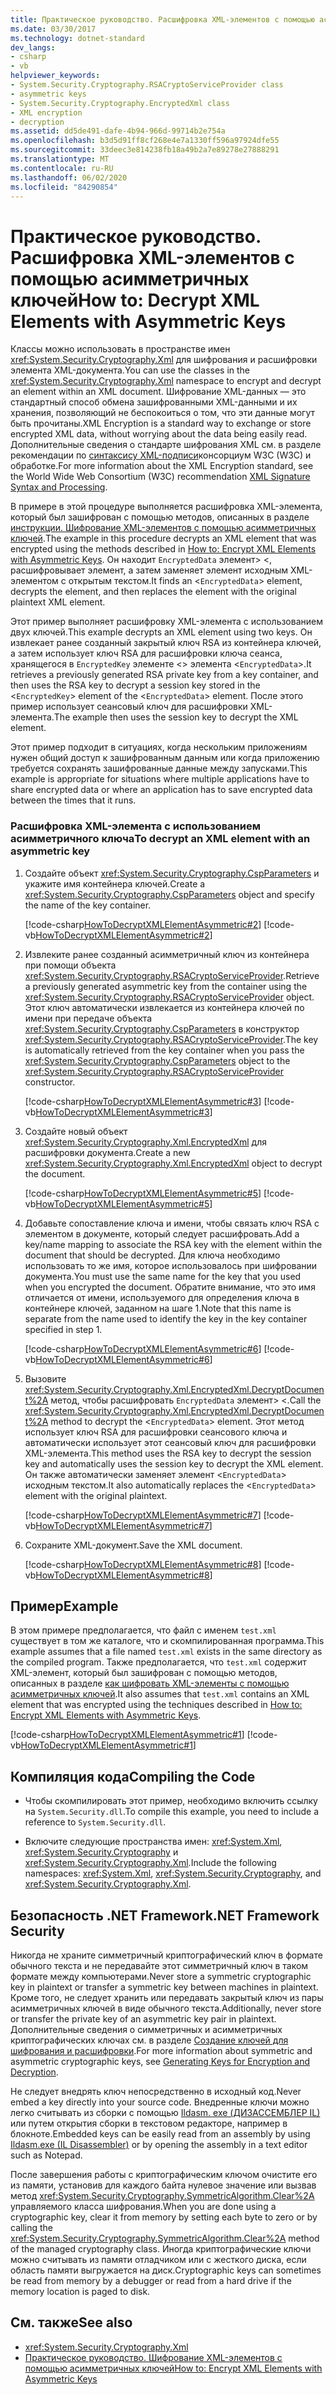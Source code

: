 ```yaml
---
title: Практическое руководство. Расшифровка XML-элементов с помощью асимметричных ключей
ms.date: 03/30/2017
ms.technology: dotnet-standard
dev_langs:
- csharp
- vb
helpviewer_keywords:
- System.Security.Cryptography.RSACryptoServiceProvider class
- asymmetric keys
- System.Security.Cryptography.EncryptedXml class
- XML encryption
- decryption
ms.assetid: dd5de491-dafe-4b94-966d-99714b2e754a
ms.openlocfilehash: b3d5d91ff8cf268e4e7a1330ff596a97924dfe55
ms.sourcegitcommit: 33deec3e814238fb18a49b2a7e89278e27888291
ms.translationtype: MT
ms.contentlocale: ru-RU
ms.lasthandoff: 06/02/2020
ms.locfileid: "84290854"
---
```

# <a name="how-to-decrypt-xml-elements-with-asymmetric-keys"></a><span data-ttu-id="0bb86-102">Практическое руководство. Расшифровка XML-элементов с помощью асимметричных ключей</span><span class="sxs-lookup"><span data-stu-id="0bb86-102">How to: Decrypt XML Elements with Asymmetric Keys</span></span>
<span data-ttu-id="0bb86-103">Классы можно использовать в пространстве имен <xref:System.Security.Cryptography.Xml> для шифрования и расшифровки элемента XML-документа.</span><span class="sxs-lookup"><span data-stu-id="0bb86-103">You can use the classes in the <xref:System.Security.Cryptography.Xml> namespace to encrypt and decrypt an element within an XML document.</span></span>  <span data-ttu-id="0bb86-104">Шифрование XML-данных — это стандартный способ обмена зашифрованными XML-данными и их хранения, позволяющий не беспокоиться о том, что эти данные могут быть прочитаны.</span><span class="sxs-lookup"><span data-stu-id="0bb86-104">XML Encryption is a standard way to exchange or store encrypted XML data, without worrying about the data being easily read.</span></span>  <span data-ttu-id="0bb86-105">Дополнительные сведения о стандарте шифрования XML см. в разделе рекомендации по [синтаксису XML-подписи](https://www.w3.org/TR/xmldsig-core/)консорциум W3C (W3C) и обработке.</span><span class="sxs-lookup"><span data-stu-id="0bb86-105">For more information about the XML Encryption standard, see the World Wide Web Consortium (W3C) recommendation [XML Signature Syntax and Processing](https://www.w3.org/TR/xmldsig-core/).</span></span>  
  
 <span data-ttu-id="0bb86-106">В примере в этой процедуре выполняется расшифровка XML-элемента, который был зашифрован с помощью методов, описанных в разделе [инструкции. Шифрование XML-элементов с помощью асимметричных ключей](how-to-encrypt-xml-elements-with-asymmetric-keys.md).</span><span class="sxs-lookup"><span data-stu-id="0bb86-106">The example in this procedure decrypts an XML element that was encrypted using the methods described in [How to: Encrypt XML Elements with Asymmetric Keys](how-to-encrypt-xml-elements-with-asymmetric-keys.md).</span></span>  <span data-ttu-id="0bb86-107">Он находит `EncryptedData` элемент> <, расшифровывает элемент, а затем заменяет элемент исходным XML-элементом с открытым текстом.</span><span class="sxs-lookup"><span data-stu-id="0bb86-107">It finds an <`EncryptedData`> element, decrypts the element, and then replaces the element with the original plaintext XML element.</span></span>  
  
 <span data-ttu-id="0bb86-108">Этот пример выполняет расшифровку XML-элемента с использованием двух ключей.</span><span class="sxs-lookup"><span data-stu-id="0bb86-108">This example decrypts an XML element using two keys.</span></span>  <span data-ttu-id="0bb86-109">Он извлекает ранее созданный закрытый ключ RSA из контейнера ключей, а затем использует ключ RSA для расшифровки ключа сеанса, хранящегося в `EncryptedKey` элементе <> элемента <`EncryptedData`>.</span><span class="sxs-lookup"><span data-stu-id="0bb86-109">It retrieves a previously generated RSA private key from a key container, and then uses the RSA key to decrypt a session key stored in the <`EncryptedKey`> element of the <`EncryptedData`> element.</span></span>  <span data-ttu-id="0bb86-110">После этого пример использует сеансовый ключ для расшифровки XML-элемента.</span><span class="sxs-lookup"><span data-stu-id="0bb86-110">The example then uses the session key to decrypt the XML element.</span></span>  
  
 <span data-ttu-id="0bb86-111">Этот пример подходит в ситуациях, когда нескольким приложениям нужен общий доступ к зашифрованным данным или когда приложению требуется сохранять зашифрованные данные между запусками.</span><span class="sxs-lookup"><span data-stu-id="0bb86-111">This example is appropriate for situations where multiple applications have to share encrypted data or where an application has to save encrypted data between the times that it runs.</span></span>  
  
### <a name="to-decrypt-an-xml-element-with-an-asymmetric-key"></a><span data-ttu-id="0bb86-112">Расшифровка XML-элемента с использованием асимметричного ключа</span><span class="sxs-lookup"><span data-stu-id="0bb86-112">To decrypt an XML element with an asymmetric key</span></span>  
  
1. <span data-ttu-id="0bb86-113">Создайте объект <xref:System.Security.Cryptography.CspParameters> и укажите имя контейнера ключей.</span><span class="sxs-lookup"><span data-stu-id="0bb86-113">Create a <xref:System.Security.Cryptography.CspParameters> object and specify the name of the key container.</span></span>  
  
     [!code-csharp[HowToDecryptXMLElementAsymmetric#2](../../../samples/snippets/csharp/VS_Snippets_CLR/HowToDecryptXMLElementAsymmetric/cs/sample.cs#2)]
     [!code-vb[HowToDecryptXMLElementAsymmetric#2](../../../samples/snippets/visualbasic/VS_Snippets_CLR/HowToDecryptXMLElementAsymmetric/vb/sample.vb#2)]  
  
2. <span data-ttu-id="0bb86-114">Извлеките ранее созданный асимметричный ключ из контейнера при помощи объекта <xref:System.Security.Cryptography.RSACryptoServiceProvider>.</span><span class="sxs-lookup"><span data-stu-id="0bb86-114">Retrieve a previously generated asymmetric key from the container using the <xref:System.Security.Cryptography.RSACryptoServiceProvider> object.</span></span>  <span data-ttu-id="0bb86-115">Этот ключ автоматически извлекается из контейнера ключей по имени при передаче объекта <xref:System.Security.Cryptography.CspParameters> в конструктор <xref:System.Security.Cryptography.RSACryptoServiceProvider>.</span><span class="sxs-lookup"><span data-stu-id="0bb86-115">The key is automatically retrieved from the key container when you pass the <xref:System.Security.Cryptography.CspParameters> object to the <xref:System.Security.Cryptography.RSACryptoServiceProvider> constructor.</span></span>  
  
     [!code-csharp[HowToDecryptXMLElementAsymmetric#3](../../../samples/snippets/csharp/VS_Snippets_CLR/HowToDecryptXMLElementAsymmetric/cs/sample.cs#3)]
     [!code-vb[HowToDecryptXMLElementAsymmetric#3](../../../samples/snippets/visualbasic/VS_Snippets_CLR/HowToDecryptXMLElementAsymmetric/vb/sample.vb#3)]  
  
3. <span data-ttu-id="0bb86-116">Создайте новый объект <xref:System.Security.Cryptography.Xml.EncryptedXml> для расшифровки документа.</span><span class="sxs-lookup"><span data-stu-id="0bb86-116">Create a new <xref:System.Security.Cryptography.Xml.EncryptedXml> object to decrypt the document.</span></span>  
  
     [!code-csharp[HowToDecryptXMLElementAsymmetric#5](../../../samples/snippets/csharp/VS_Snippets_CLR/HowToDecryptXMLElementAsymmetric/cs/sample.cs#5)]
     [!code-vb[HowToDecryptXMLElementAsymmetric#5](../../../samples/snippets/visualbasic/VS_Snippets_CLR/HowToDecryptXMLElementAsymmetric/vb/sample.vb#5)]  
  
4. <span data-ttu-id="0bb86-117">Добавьте сопоставление ключа и имени, чтобы связать ключ RSA с элементом в документе, который следует расшифровать.</span><span class="sxs-lookup"><span data-stu-id="0bb86-117">Add a key/name mapping to associate the RSA key with the element within the document that should be decrypted.</span></span>  <span data-ttu-id="0bb86-118">Для ключа необходимо использовать то же имя, которое использовалось при шифровании документа.</span><span class="sxs-lookup"><span data-stu-id="0bb86-118">You must use the same name for the key that you used when you encrypted the document.</span></span>  <span data-ttu-id="0bb86-119">Обратите внимание, что это имя отличается от имени, используемого для определения ключа в контейнере ключей, заданном на шаге 1.</span><span class="sxs-lookup"><span data-stu-id="0bb86-119">Note that this name is separate from the name used to identify the key in the key container specified in step 1.</span></span>  
  
     [!code-csharp[HowToDecryptXMLElementAsymmetric#6](../../../samples/snippets/csharp/VS_Snippets_CLR/HowToDecryptXMLElementAsymmetric/cs/sample.cs#6)]
     [!code-vb[HowToDecryptXMLElementAsymmetric#6](../../../samples/snippets/visualbasic/VS_Snippets_CLR/HowToDecryptXMLElementAsymmetric/vb/sample.vb#6)]  
  
5. <span data-ttu-id="0bb86-120">Вызовите <xref:System.Security.Cryptography.Xml.EncryptedXml.DecryptDocument%2A> метод, чтобы расшифровать `EncryptedData` элемент> <.</span><span class="sxs-lookup"><span data-stu-id="0bb86-120">Call the <xref:System.Security.Cryptography.Xml.EncryptedXml.DecryptDocument%2A> method to decrypt the <`EncryptedData`> element.</span></span>  <span data-ttu-id="0bb86-121">Этот метод использует ключ RSA для расшифровки сеансового ключа и автоматически использует этот сеансовый ключ для расшифровки XML-элемента.</span><span class="sxs-lookup"><span data-stu-id="0bb86-121">This method uses the RSA key to decrypt the session key and automatically uses the session key to decrypt the XML element.</span></span>  <span data-ttu-id="0bb86-122">Он также автоматически заменяет элемент <`EncryptedData`> исходным текстом.</span><span class="sxs-lookup"><span data-stu-id="0bb86-122">It also automatically replaces the <`EncryptedData`> element with the original plaintext.</span></span>  
  
     [!code-csharp[HowToDecryptXMLElementAsymmetric#7](../../../samples/snippets/csharp/VS_Snippets_CLR/HowToDecryptXMLElementAsymmetric/cs/sample.cs#7)]
     [!code-vb[HowToDecryptXMLElementAsymmetric#7](../../../samples/snippets/visualbasic/VS_Snippets_CLR/HowToDecryptXMLElementAsymmetric/vb/sample.vb#7)]  
  
6. <span data-ttu-id="0bb86-123">Сохраните XML-документ.</span><span class="sxs-lookup"><span data-stu-id="0bb86-123">Save the XML document.</span></span>  
  
     [!code-csharp[HowToDecryptXMLElementAsymmetric#8](../../../samples/snippets/csharp/VS_Snippets_CLR/HowToDecryptXMLElementAsymmetric/cs/sample.cs#8)]
     [!code-vb[HowToDecryptXMLElementAsymmetric#8](../../../samples/snippets/visualbasic/VS_Snippets_CLR/HowToDecryptXMLElementAsymmetric/vb/sample.vb#8)]  
  
## <a name="example"></a><span data-ttu-id="0bb86-124">Пример</span><span class="sxs-lookup"><span data-stu-id="0bb86-124">Example</span></span>  
 <span data-ttu-id="0bb86-125">В этом примере предполагается, что файл с именем `test.xml` существует в том же каталоге, что и скомпилированная программа.</span><span class="sxs-lookup"><span data-stu-id="0bb86-125">This example assumes that a file named `test.xml` exists in the same directory as the compiled program.</span></span>  <span data-ttu-id="0bb86-126">Также предполагается, что `test.xml` содержит XML-элемент, который был зашифрован с помощью методов, описанных в разделе [как шифровать XML-элементы с помощью асимметричных ключей](how-to-encrypt-xml-elements-with-asymmetric-keys.md).</span><span class="sxs-lookup"><span data-stu-id="0bb86-126">It also assumes that `test.xml` contains an XML element that was encrypted using the techniques described in [How to: Encrypt XML Elements with Asymmetric Keys](how-to-encrypt-xml-elements-with-asymmetric-keys.md).</span></span>  
  
 [!code-csharp[HowToDecryptXMLElementAsymmetric#1](../../../samples/snippets/csharp/VS_Snippets_CLR/HowToDecryptXMLElementAsymmetric/cs/sample.cs#1)]
 [!code-vb[HowToDecryptXMLElementAsymmetric#1](../../../samples/snippets/visualbasic/VS_Snippets_CLR/HowToDecryptXMLElementAsymmetric/vb/sample.vb#1)]  
  
## <a name="compiling-the-code"></a><span data-ttu-id="0bb86-127">Компиляция кода</span><span class="sxs-lookup"><span data-stu-id="0bb86-127">Compiling the Code</span></span>  
  
- <span data-ttu-id="0bb86-128">Чтобы скомпилировать этот пример, необходимо включить ссылку на `System.Security.dll`.</span><span class="sxs-lookup"><span data-stu-id="0bb86-128">To compile this example, you need to include a reference to `System.Security.dll`.</span></span>  
  
- <span data-ttu-id="0bb86-129">Включите следующие пространства имен: <xref:System.Xml>, <xref:System.Security.Cryptography> и <xref:System.Security.Cryptography.Xml>.</span><span class="sxs-lookup"><span data-stu-id="0bb86-129">Include the following namespaces: <xref:System.Xml>, <xref:System.Security.Cryptography>, and <xref:System.Security.Cryptography.Xml>.</span></span>  
  
## <a name="net-framework-security"></a><span data-ttu-id="0bb86-130">Безопасность .NET Framework</span><span class="sxs-lookup"><span data-stu-id="0bb86-130">.NET Framework Security</span></span>  
 <span data-ttu-id="0bb86-131">Никогда не храните симметричный криптографический ключ в формате обычного текста и не передавайте этот симметричный ключ в таком формате между компьютерами.</span><span class="sxs-lookup"><span data-stu-id="0bb86-131">Never store a symmetric cryptographic key in plaintext or transfer a symmetric key between machines in plaintext.</span></span>  <span data-ttu-id="0bb86-132">Кроме того, не следует хранить или передавать закрытый ключ из пары асимметричных ключей в виде обычного текста.</span><span class="sxs-lookup"><span data-stu-id="0bb86-132">Additionally, never store or transfer the private key of an asymmetric key pair in plaintext.</span></span>  <span data-ttu-id="0bb86-133">Дополнительные сведения о симметричных и асимметричных криптографических ключах см. в разделе [Создание ключей для шифрования и расшифровки](generating-keys-for-encryption-and-decryption.md).</span><span class="sxs-lookup"><span data-stu-id="0bb86-133">For more information about symmetric and asymmetric cryptographic keys, see [Generating Keys for Encryption and Decryption](generating-keys-for-encryption-and-decryption.md).</span></span>  
  
 <span data-ttu-id="0bb86-134">Не следует внедрять ключ непосредственно в исходный код.</span><span class="sxs-lookup"><span data-stu-id="0bb86-134">Never embed a key directly into your source code.</span></span>  <span data-ttu-id="0bb86-135">Внедренные ключи можно легко считывать из сборки с помощью [Ildasm. exe (ДИЗАССЕМБЛЕР IL)](../../framework/tools/ildasm-exe-il-disassembler.md) или путем открытия сборки в текстовом редакторе, например в блокноте.</span><span class="sxs-lookup"><span data-stu-id="0bb86-135">Embedded keys can be easily read from an assembly by using [Ildasm.exe (IL Disassembler)](../../framework/tools/ildasm-exe-il-disassembler.md) or by opening the assembly in a text editor such as Notepad.</span></span>  
  
 <span data-ttu-id="0bb86-136">После завершения работы с криптографическим ключом очистите его из памяти, установив для каждого байта нулевое значение или вызвав метод <xref:System.Security.Cryptography.SymmetricAlgorithm.Clear%2A> управляемого класса шифрования.</span><span class="sxs-lookup"><span data-stu-id="0bb86-136">When you are done using a cryptographic key, clear it from memory by setting each byte to zero or by calling the <xref:System.Security.Cryptography.SymmetricAlgorithm.Clear%2A> method of the managed cryptography class.</span></span>  <span data-ttu-id="0bb86-137">Иногда криптографические ключи можно считывать из памяти отладчиком или с жесткого диска, если область памяти выгружается на диск.</span><span class="sxs-lookup"><span data-stu-id="0bb86-137">Cryptographic keys can sometimes be read from memory by a debugger or read from a hard drive if the memory location is paged to disk.</span></span>  
  
## <a name="see-also"></a><span data-ttu-id="0bb86-138">См. также</span><span class="sxs-lookup"><span data-stu-id="0bb86-138">See also</span></span>

- <xref:System.Security.Cryptography.Xml>
- [<span data-ttu-id="0bb86-139">Практическое руководство. Шифрование XML-элементов с помощью асимметричных ключей</span><span class="sxs-lookup"><span data-stu-id="0bb86-139">How to: Encrypt XML Elements with Asymmetric Keys</span></span>](how-to-encrypt-xml-elements-with-asymmetric-keys.md)

